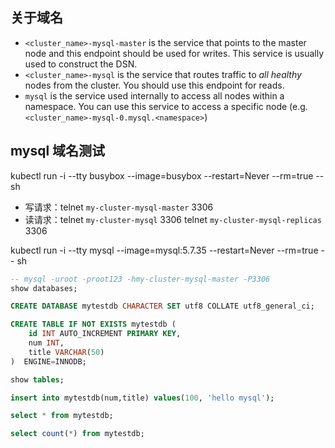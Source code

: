 

## 关于域名

* `<cluster_name>-mysql-master` is the service that points to the master node and this endpoint
 should be used for writes. This service is usually used to construct the DSN.
* `<cluster_name>-mysql` is the service that routes traffic to _all healthy_ nodes from the
 cluster. You should use this endpoint for reads.
* `mysql` is the service used internally to access all nodes within a namespace. You can use this
 service to access a specific node (e.g. `<cluster_name>-mysql-0.mysql.<namespace>`)


## mysql 域名测试

kubectl run -i --tty busybox --image=busybox --restart=Never --rm=true -- sh

* 写请求：telnet `my-cluster-mysql-master` 3306
* 读请求：telnet `my-cluster-mysql` 3306   telnet `my-cluster-mysql-replicas` 3306


kubectl run -i --tty mysql --image=mysql:5.7.35 --restart=Never --rm=true -- sh

```sql
-- mysql -uroot -proot123 -hmy-cluster-mysql-master -P3306
show databases;

CREATE DATABASE mytestdb CHARACTER SET utf8 COLLATE utf8_general_ci;

CREATE TABLE IF NOT EXISTS mytestdb (
    id INT AUTO_INCREMENT PRIMARY KEY,
    num INT,
    title VARCHAR(50)
)  ENGINE=INNODB;

show tables;

insert into mytestdb(num,title) values(100, 'hello mysql');

select * from mytestdb;

select count(*) from mytestdb;

```

















